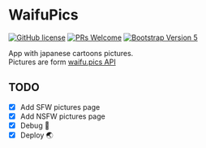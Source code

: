 # WaifuPics
[![GitHub license](https://img.shields.io/github/license/Naereen/StrapDown.js.svg)](https://github.com/GabrielCrackPro/waifu-pics/master/LICENSE)
[![PRs Welcome](https://img.shields.io/badge/PRs-welcome-brightgreen.svg?style=flat-square)](https://github.com/GabrielCrackPro/waifu-pics/pulls)
[![Bootstrap Version 5](https://img.shields.io/badge/Bootstrap-5.0-blueviolet?style=flat-square&logo=bootstrap)](https://getbootstrap.com/docs/versions/)

App with japanese cartoons pictures.<br>
Pictures are form <a href="https://waifu.pics/docs" target="blank">waifu.pics API</a>

## TODO
- [x] Add SFW pictures page
- [x] Add NSFW pictures page
- [x] Debug 🔧
- [x] Deploy 🌏
